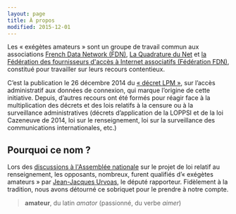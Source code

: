 ```yaml
---
layout: page
title: À propos
modified: 2015-12-01
---
```


Les « exégètes amateurs » sont un groupe de travail commun aux
associations [French Data Network (FDN)][fdn], [La Quadrature du Net][lqdn] et
[la Fédération des fournisseurs d'accès à Internet associatifs (Fédération FDN)][ffdn],
constitué pour travailler sur leurs recours contentieux.

[fdn]: https://www.fdn.fr
[ffdn]: https://www.ffdn.org
[lqdn]: https://www.laquadrature.net/


C’est la publication le 26 décembre 2014 du
[« décret LPM »][decretLPM], sur l’accès administratif aux données de
connexion, qui marque l’origine de cette initiative. Depuis, d’autres
recours ont été formés pour réagir face à la multiplication des
décrets et des lois relatifs à la censure ou à la surveillance
administratives (décrets d’application de la LOPPSI et de la loi
Cazeneuve de 2014, loi sur le renseignement, loi sur la surveillance
des communications internationales, etc.)

[decretLPM]: http://www.legifrance.gouv.fr/affichTexte.do?cidTexte=JORFTEXT000029958091&dateTexte=&categorieLien=id

## Pourquoi ce nom ?

Lors des [discussions à l'Assemblée nationale](http://www.assemblee-nationale.fr/14/rapports/r2697.asp) sur le projet de loi
relatif au renseignement, les opposants, nombreux, furent qualifiés
d’« exégètes amateurs » par [Jean-Jacques Urvoas](/fealchevalier/), le député rapporteur.
Fidèlement à la tradition, nous avons détourné ce sobriquet pour le
prendre à notre compte.

 > **amateur**, du latin *amator* (passionné, du verbe *aimer*)
